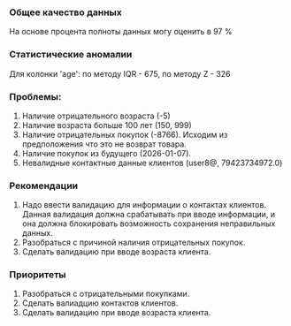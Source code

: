 ### Общее качество данных
На основе процента полноты данных могу оценить в 97 %
### Статистические аномалии
Для колонки 'age': по методу IQR - 675, по методу Z - 326
### Проблемы:
1) Наличие отрицательного возраста (-5)
2) Наличие возраста больше 100 лет (150, 999)
3) Наличие отрицательных покупок (-8766). Исходим из предположения что это не возврат товара.
4) Наличие покупок из будущего (2026-01-07).
5) Невалидные контактные данные клиентов (user8@, 79423734972.0)
### Рекомендации
1) Надо ввести валидацию для информации о контактах клиентов. Данная валидация должна срабатывать при вводе информации, и она должна
блокировать возможность сохранения неправильных данных.
2) Разобраться с причиной наличия отрицательных покупок.
3) Сделать валидацию при вводе возраста клиента.
### Приоритеты
1) Разобраться с отрицательными покупками.
2) Сделать валиадцию контактов клиентов.
3) Сделать валидацию при вводе возраста клиента.